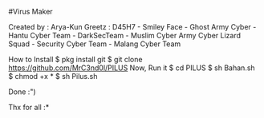 #Virus Maker

Created by : Arya-Kun
Greetz : D45H7 - Smiley Face - Ghost Army Cyber - 
         Hantu Cyber Team - DarkSecTeam - Muslim Cyber Army
         Cyber Lizard Squad - Security Cyber Team - 
         Malang Cyber Team

How to Install
$ pkg install git
$ git clone https://github.com/MrC3nd0l/PILUS
Now, Run it
$ cd PILUS
$ sh Bahan.sh
$ chmod +x *
$ sh Pilus.sh

Done :")

Thx for all :*
